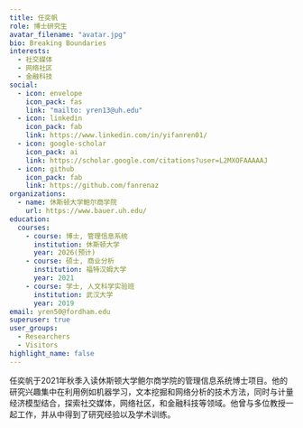 ```yaml
---
title: 任奕帆
role: 博士研究生
avatar_filename: "avatar.jpg"
bio: Breaking Boundaries
interests:
  - 社交媒体
  - 网络社区
  - 金融科技
social:
  - icon: envelope
    icon_pack: fas
    link: "mailto: yren13@uh.edu"
  - icon: linkedin
    icon_pack: fab
    link: https://www.linkedin.com/in/yifanren01/
  - icon: google-scholar
    icon_pack: ai
    link: https://scholar.google.com/citations?user=L2MXOFAAAAAJ
  - icon: github
    icon_pack: fab
    link: https://github.com/fanrenaz
organizations:
  - name: 休斯顿大学鲍尔商学院
    url: https://www.bauer.uh.edu/
education:
  courses:
    - course: 博士, 管理信息系统
      institution: 休斯顿大学
      year: 2026(预计)
    - course: 硕士, 商业分析
      institution: 福特汉姆大学
      year: 2021
    - course: 学士, 人文科学实验班
      institution: 武汉大学
      year: 2019
email: yren50@fordham.edu
superuser: true
user_groups:
  - Researchers
  - Visitors
highlight_name: false
---
```

任奕帆于2021年秋季入读休斯顿大学鲍尔商学院的管理信息系统博士项目。他的研究兴趣集中在利用例如机器学习，文本挖掘和网络分析的技术方法，同时与计量经济模型结合，探索社交媒体，网络社区，和金融科技等领域。他曾与多位教授一起工作，并从中得到了研究经验以及学术训练。
